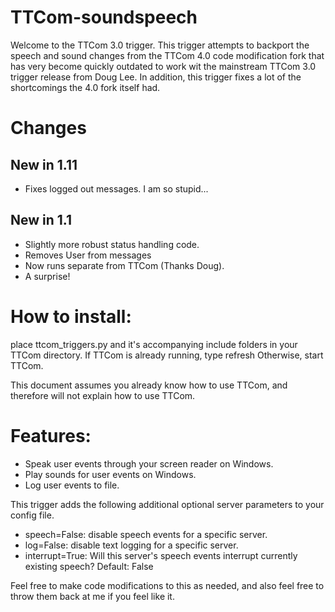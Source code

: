 # TTCom-soundspeech
Welcome to the TTCom 3.0 trigger.
This trigger attempts to backport the speech and sound changes from the TTCom 4.0 code modification fork that has very become quickly outdated to work wit the mainstream TTCom 3.0 trigger release from Doug Lee.
In addition, this trigger fixes a lot of the shortcomings the 4.0 fork itself had.

# Changes
## New in 1.11
* Fixes logged out messages. I am so stupid...
## New in 1.1
* Slightly more robust status handling code.
* Removes User from messages
* Now runs separate from TTCom (Thanks Doug).
* A surprise!

# How to install:
place ttcom_triggers.py and it's accompanying include folders in your TTCom directory.
If TTCom is already running, type refresh
Otherwise, start TTCom.

This document assumes you already know how to use TTCom, and therefore will not explain how to use TTCom.

# Features:
* Speak user events through your screen reader on Windows.
* Play sounds for user events on Windows.
* Log user events to file.

This trigger adds the following additional optional server parameters to your config file.
* speech=False: disable speech events for a specific server.
* log=False: disable text logging for a specific server.
* interrupt=True: Will this server's speech events interrupt currently existing speech? Default: False

Feel free to make code modifications to this as needed, and also feel free to throw them back at me if you feel like it.
